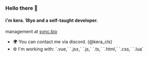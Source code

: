 ### Hello there 👋

#### i'm kera. 18yo and a self-taught  developer.

management at [sync.bio](https://discord.gg/syncbio)<br>
- 🌍 You can contact me via discord. (@kera_cls)
- ⚙️ I'm working with: ´.vue,´ ´.jsx,´ ´.js,´ ´.ts,´ ´.html,´ ´.css,´ ´.lua´

